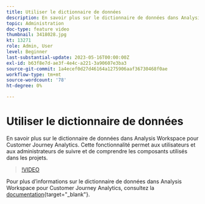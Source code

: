 ```yaml
---
title: Utiliser le dictionnaire de données
description: En savoir plus sur le dictionnaire de données dans Analysis Workspace pour Customer Journey Analytics. Cette fonctionnalité permet aux utilisateurs et aux administrateurs de suivre et de comprendre les composants utilisés dans les projets. 
topic: Administration
doc-type: feature video
thumbnail: 3418028.jpg
kt: 13271
role: Admin, User
level: Beginner
last-substantial-update: 2023-05-16T00:00:00Z
exl-id: b63f8e7d-ae3f-4e4c-a221-3a90607e3ba3
source-git-commit: 1a4ecef0d27d46164a1275906aaf36730468f0ae
workflow-type: tm+mt
source-wordcount: '78'
ht-degree: 0%

---
```


# Utiliser le dictionnaire de données

En savoir plus sur le dictionnaire de données dans Analysis Workspace pour Customer Journey Analytics. Cette fonctionnalité permet aux utilisateurs et aux administrateurs de suivre et de comprendre les composants utilisés dans les projets.

>[!VIDEO](https://video.tv.adobe.com/v/3418028/?quality=12&learn=on)

Pour plus d’informations sur le dictionnaire de données dans Analysis Workspace pour Customer Journey Analytics, consultez la [documentation](https://experienceleague.adobe.com/docs/analytics-platform/using/cja-components/data-dictionary/data-dictionary-overview.html){target="_blank"}.
